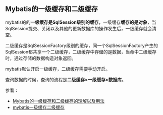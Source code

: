## Mybatis的一级缓存和二级缓存

mybatis的的**一级缓存是SqlSession级别的缓存**，一级缓存**缓存的是对象**，当SqlSession提交、关闭以及其他的更新数据库的操作发生后，一级缓存就会清空。

二级缓存是SqlSessionFactory级别的缓存，同一个SqlSessionFactory产生的SqlSession都共享一个二级缓存，二级缓存中存储的是数据，当命中二级缓存时，通过存储的数据构造对象返回。

mybatis默认开启一级缓存，二级缓存需要手动开启。

查询数据的时候，查询的流程是**二级缓存>一级缓存>数据库**。



参看：

- [Mybatis的一级缓存和二级缓存的理解以及用法](https://www.cnblogs.com/hopeofthevillage/p/11427438.html)
- [mybatis一级缓存二级缓存 ](https://www.cnblogs.com/happyflyingpig/p/7739749.html)

